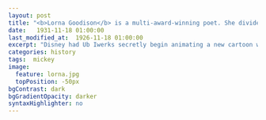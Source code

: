 ```yaml
---
layout: post
title: "<b>Lorna Goodison</b> is a multi-award-winning poet. She divides her time between Jamaica and Ann Arbor, Michigan, where she is a professor at the University of Michigan. In 2017 Lorna was appointed Poet Laureate of Jamaica, succeeding Mervyn Morris."
date:   1931-11-18 01:00:00
last_modified_at:  1926-11-18 01:00:00
excerpt: "Disney had Ub Iwerks secretly begin animating a new cartoon while still under contract with Universal..."
categories: history
tags:  mickey
image:
  feature: lorna.jpg
  topPosition: -50px
bgContrast: dark
bgGradientOpacity: darker
syntaxHighlighter: no
---
```

